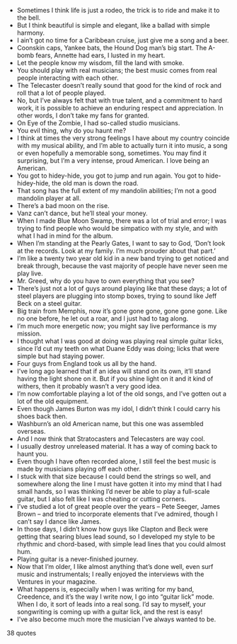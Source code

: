  - Sometimes I think life is just a rodeo, the trick is to ride and make it to the bell.
 - But I think beautiful is simple and elegant, like a ballad with simple harmony.
 - I ain’t got no time for a Caribbean cruise, just give me a song and a beer.
 - Coonskin caps, Yankee bats, the Hound Dog man’s big start. The A-bomb fears, Annette had ears, I lusted in my heart.
 - Let the people know my wisdom, fill the land with smoke.
 - You should play with real musicians; the best music comes from real people interacting with each other.
 - The Telecaster doesn’t really sound that good for the kind of rock and roll that a lot of people played.
 - No, but I’ve always felt that with true talent, and a commitment to hard work, it is possible to achieve an enduring respect and appreciation. In other words, I don’t take my fans for granted.
 - On Eye of the Zombie, I had so-called studio musicians.
 - You evil thing, why do you haunt me?
 - I think at times the very strong feelings I have about my country coincide with my musical ability, and I’m able to actually turn it into music, a song or even hopefully a memorable song, sometimes. You may find it surprising, but I’m a very intense, proud American. I love being an American.
 - You got to hidey-hide, you got to jump and run again. You got to hide-hidey-hide, the old man is down the road.
 - That song has the full extent of my mandolin abilities; I’m not a good mandolin player at all.
 - There’s a bad moon on the rise.
 - Vanz can’t dance, but he’ll steal your money.
 - When I made Blue Moon Swamp, there was a lot of trial and error; I was trying to find people who would be simpatico with my style, and with what I had in mind for the album.
 - When I’m standing at the Pearly Gates, I want to say to God, ‘Don’t look at the records. Look at my family. I’m much prouder about that part.’
 - I’m like a twenty two year old kid in a new band trying to get noticed and break through, because the vast majority of people have never seen me play live.
 - Mr. Greed, why do you have to own everything that you see?
 - There’s just not a lot of guys around playing like that these days; a lot of steel players are plugging into stomp boxes, trying to sound like Jeff Beck on a steel guitar.
 - Big train from Memphis, now it’s gone gone gone, gone gone gone. Like no one before, he let out a roar, and I just had to tag along.
 - I’m much more energetic now; you might say live performance is my mission.
 - I thought what I was good at doing was playing real simple guitar licks, since I’d cut my teeth on what Duane Eddy was doing; licks that were simple but had staying power.
 - Four guys from England took us all by the hand.
 - I’ve long ago learned that if an idea will stand on its own, it’ll stand having the light shone on it. But if you shine light on it and it kind of withers, then it probably wasn’t a very good idea.
 - I’m now comfortable playing a lot of the old songs, and I’ve gotten out a lot of the old equipment.
 - Even though James Burton was my idol, I didn’t think I could carry his shoes back then.
 - Washburn’s an old American name, but this one was assembled overseas.
 - And I now think that Stratocasters and Telecasters are way cool.
 - I usually destroy unreleased material. It has a way of coming back to haunt you.
 - Even though I have often recorded alone, I still feel the best music is made by musicians playing off each other.
 - I stuck with that size because I could bend the strings so well, and somewhere along the line I must have gotten it into my mind that I had small hands, so I was thinking I’d never be able to play a full-scale guitar, but I also felt like I was cheating or cutting corners.
 - I’ve studied a lot of great people over the years – Pete Seeger, James Brown – and tried to incorporate elements that I’ve admired, though I can’t say I dance like James.
 - In those days, I didn’t know how guys like Clapton and Beck were getting that searing blues lead sound, so I developed my style to be rhythmic and chord-based, with simple lead lines that you could almost hum.
 - Playing guitar is a never-finished journey.
 - Now that I’m older, I like almost anything that’s done well, even surf music and instrumentals; I really enjoyed the interviews with the Ventures in your magazine.
 - What happens is, especially when I was writing for my band, Creedence, and it’s the way I write now, I go into “guitar lick” mode. When I do, it sort of leads into a real song. I’d say to myself, your songwriting is coming up with a guitar lick, and the rest is easy!
 - I’ve also become much more the musician I’ve always wanted to be.

38 quotes